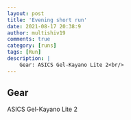 ```yaml
---
layout: post
title: 'Evening short run'
date: 2021-08-17 20:38:9
author: multishiv19
comments: true
category: [runs]
tags: [Run]
description: |
    Gear: ASICS Gel-Kayano Lite 2<br/>
---
```


## Gear
ASICS Gel-Kayano Lite 2



<div width='100%' class='strava-embed-placeholder' data-embed-type='activity' data-embed-id='5805921717'></div>
<script src='https://strava-embeds.com/embed.js'></script>
